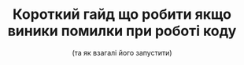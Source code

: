 <div align="center">
  <h1>Короткий гайд що робити якщо виники помилки при роботі коду</h1>
  <p>(та як взагалі його запустити)</p>
</div>
